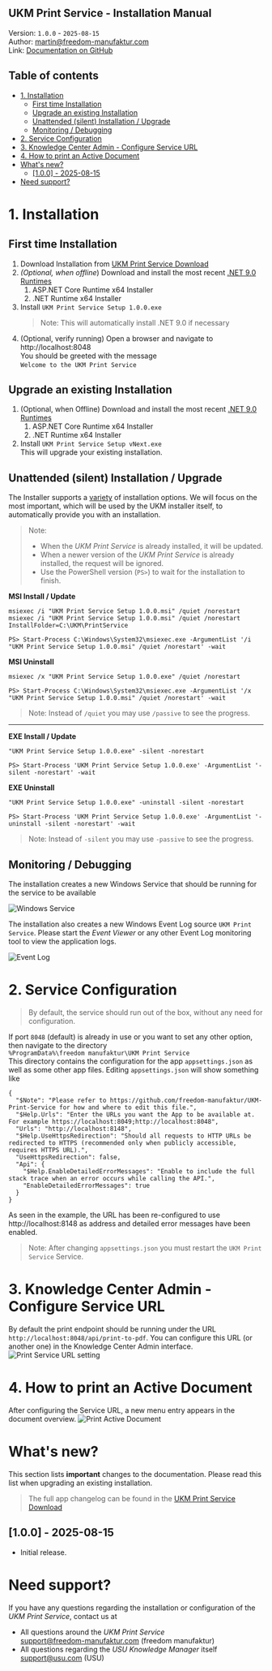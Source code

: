 ﻿UKM Print Service - Installation Manual
---
Version: `1.0.0` - `2025-08-15` \
Author: [martin@freedom-manufaktur.com](mailto:martin@freedom-manufaktur.com) \
Link: [Documentation on GitHub](https://github.com/freedom-manufaktur/UKM-Print-Service/tree/main/Documentation/UKM%20Print%20Service%20Installation%20Manual.md)

Table of contents
---
<!--TOC-->
- [1. Installation](#1-installation)
  - [First time Installation](#first-time-installation)
  - [Upgrade an existing Installation](#upgrade-an-existing-installation)
  - [Unattended (silent) Installation / Upgrade](#unattended-silent-installation--upgrade)
  - [Monitoring / Debugging](#monitoring--debugging)
- [2. Service Configuration](#2-service-configuration)
- [3. Knowledge Center Admin - Configure Service URL](#3-knowledge-center-admin---configure-service-url)
- [4. How to print an Active Document](#4-how-to-print-an-active-document)
- [What's new?](#whats-new)
  - [\[1.0.0\] - 2025-08-15](#100---2025-08-15)
- [Need support?](#need-support)
<!--/TOC-->

# 1. Installation
## First time Installation
1.  Download Installation from [UKM Print Service Download](https://freedommanufaktur.sharepoint.com/:f:/g/EhMX6-rpTWxGrZTHbR4M7egBmjveMyi0xERXPiohuq8OTw?e=pJnNZ9)
2.  *(Optional, when offline*) Download and install the most recent [.NET 9.0 Runtimes](https://dotnet.microsoft.com/en-us/download/dotnet/9.0)
    1. ASP.NET Core Runtime x64 Installer
    2. .NET Runtime x64 Installer
3.	Install `UKM Print Service Setup 1.0.0.exe`
    > Note: This will automatically install .NET 9.0 if necessary
4.  (Optional, verify running) Open a browser and navigate to \
    http://localhost:8048 \
    You should be greeted with the message\
    `Welcome to the UKM Print Service`

## Upgrade an existing Installation
1.	(Optional, when Offline) Download and install the most recent [.NET 9.0 Runtimes](https://dotnet.microsoft.com/en-us/download/dotnet/9.0)
    1.  ASP.NET Core Runtime x64 Installer
    2.	.NET Runtime x64 Installer
2.	Install `UKM Print Service Setup vNext.exe` \
    This will upgrade your existing installation.

## Unattended (silent) Installation / Upgrade
The Installer supports a [variety](https://stackoverflow.com/a/44347702/394076) of installation options. We will focus on the most important, which will be used by the UKM installer itself, to automatically provide you with an installation.

> Note:
> - When the *UKM Print Service* is already installed, it will be updated.
> - When a newer version of the *UKM Print Service* is already installed, the request will be ignored.
> - Use the PowerShell version (`PS>`) to wait for the installation to finish.

**MSI Install / Update**
```
msiexec /i "UKM Print Service Setup 1.0.0.msi" /quiet /norestart
msiexec /i "UKM Print Service Setup 1.0.0.msi" /quiet /norestart InstallFolder=C:\UKM\PrintService

PS> Start-Process C:\Windows\System32\msiexec.exe -ArgumentList '/i "UKM Print Service Setup 1.0.0.msi" /quiet /norestart' -wait
```
**MSI Uninstall**
```
msiexec /x "UKM Print Service Setup 1.0.0.exe" /quiet /norestart

PS> Start-Process C:\Windows\System32\msiexec.exe -ArgumentList '/x "UKM Print Service Setup 1.0.0.msi" /quiet /norestart' -wait
```
> Note: Instead of `/quiet` you may use `/passive` to see the progress.

---

**EXE Install / Update**
```
"UKM Print Service Setup 1.0.0.exe" -silent -norestart

PS> Start-Process 'UKM Print Service Setup 1.0.0.exe' -ArgumentList '-silent -norestart' -wait
```
**EXE Uninstall**
```
"UKM Print Service Setup 1.0.0.exe" -uninstall -silent -norestart

PS> Start-Process 'UKM Print Service Setup 1.0.0.exe' -ArgumentList '-uninstall -silent -norestart' -wait
```
> Note: Instead of `-silent` you may use `-passive` to see the progress.

## Monitoring / Debugging

The installation creates a new Windows Service that should be running for the service to be available

![Windows Service](Images/Windows%20Service.png)

The installation also creates a new Windows Event Log source `UKM Print Service`. Please start the *Event Viewer* or any other Event Log monitoring tool to view the application logs.

![Event Log](Images/Windows%20Service%20Event%20Log.png)

# 2. Service Configuration
> By default, the service should run out of the box, without any need for configuration.

If port `8048` (default) is already in use or you want to set any other option, then navigate to the directory \
`%ProgramData%\freedom manufaktur\UKM Print Service` \
This directory contains the configuration for the app `appsettings.json` as well as some other app files.
Editing `appsettings.json` will show something like
```
{
  "$Note": "Please refer to https://github.com/freedom-manufaktur/UKM-Print-Service for how and where to edit this file.",
  "$Help.Urls": "Enter the URLs you want the App to be available at. For example https://localhost:8049;http://localhost:8048",
  "Urls": "http://localhost:8148",
  "$Help.UseHttpsRedirection": "Should all requests to HTTP URLs be redirected to HTTPS (recommended only when publicly accessible, requires HTTPS URL).",
  "UseHttpsRedirection": false,
  "Api": {
    "$Help.EnableDetailedErrorMessages": "Enable to include the full stack trace when an error occurs while calling the API.",
    "EnableDetailedErrorMessages": true
  }
}
```
As seen in the example, the URL has been re-configured to use http://localhost:8148 as address and detailed error messages have been enabled.
> Note: After changing `appsettings.json` you must restart the `UKM Print Service` Service.

# 3. Knowledge Center Admin - Configure Service URL
By default the print endpoint should be running under the URL `http://localhost:8048/api/print-to-pdf`.
You can configure this URL (or another one) in the Knowledge Center Admin interface.
![Print Service URL setting](<Images/Knowledge Base Admin - Print Service URL.png>)

# 4. How to print an Active Document
After configuring the Service URL, a new menu entry appears in the document overview.
![Print Active Document](<Images/Knowledge Base - Print Active Document.png>)

# What's new?
This section lists **important** changes to the documentation.
Please read this list when upgrading an existing installation.
> The full app changelog can be found in the [UKM Print Service Download](https://freedommanufaktur.sharepoint.com/:f:/g/EhMX6-rpTWxGrZTHbR4M7egBmjveMyi0xERXPiohuq8OTw?e=pJnNZ9)

## [1.0.0] - 2025-08-15
- Initial release.

# Need support?
If you have any questions regarding the installation or configuration of the *UKM Print Service*, contact us at
- All questions around the *UKM Print Service* \
  [support@freedom-manufaktur.com](mailto:support@freedom-manufaktur.com) (freedom manufaktur)
- All questions regarding the *USU Knowledge Manager* itself \
  [support@usu.com](mailto:support@usu.com) (USU)
